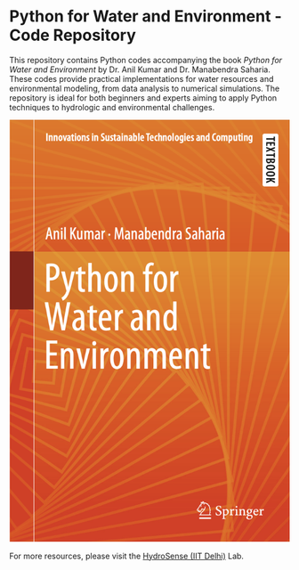 # Python for Water and Environment - Code Repository

This repository contains Python codes accompanying the book _Python for Water and Environment_ by Dr. Anil Kumar and Dr. Manabendra Saharia. These codes provide practical implementations for water resources and environmental modeling, from data analysis to numerical simulations. The repository is ideal for both beginners and experts aiming to apply Python techniques to hydrologic and environmental challenges.

![Book Cover](book-cover.png)

For more resources, please visit the [HydroSense (IIT Delhi)](http://hydrosense.iitd.ac.in) Lab.

